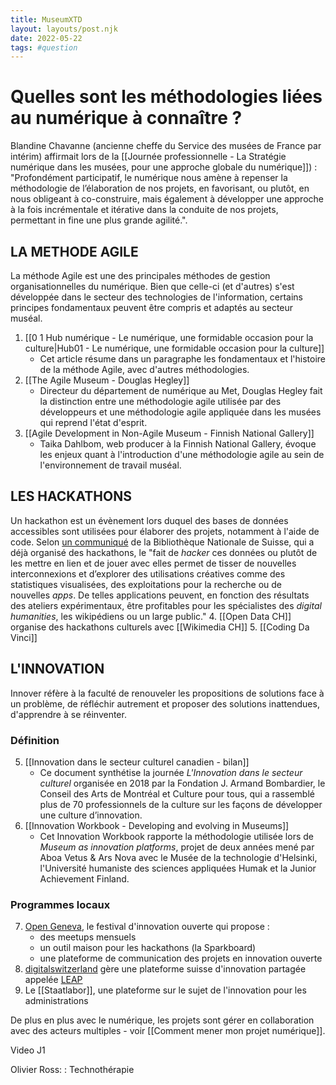 ```yaml
---
title: MuseumXTD
layout: layouts/post.njk
date: 2022-05-22
tags: #question
---
```

# Quelles sont les méthodologies liées au numérique à connaître ?
Blandine Chavanne (ancienne cheffe du Service des musées de France par intérim) affirmait lors de la [[Journée professionnelle - La Stratégie numérique dans les musées, pour une approche globale du numérique]]) : "Profondément participatif, le numérique nous amène à repenser la méthodologie de l’élaboration de nos projets, en favorisant, ou plutôt, en nous obligeant à co-construire, mais également à développer une approche à la fois incrémentale et itérative dans la conduite de nos projets, permettant in fine une plus grande agilité.".



## LA METHODE AGILE
La méthode Agile est une des principales méthodes de gestion organisationnelles du numérique. Bien que celle-ci (et d'autres) s'est développée dans le secteur des technologies de l'information, certains principes fondamentaux peuvent être compris et adaptés au secteur muséal. 
1. [[0 1 Hub numérique - Le numérique, une formidable occasion pour la culture|Hub01 - Le numérique, une formidable occasion pour la culture]]
	-  Cet article résume dans un paragraphe les fondamentaux et l'histoire de la méthode Agile, avec d'autres méthodologies.  
2. [[The Agile Museum - Douglas Hegley]]
	- Directeur du département de numérique au Met, Douglas Hegley fait la distinction entre une méthodologie agile utilisée par des développeurs et une méthodologie agile appliquée dans les musées qui reprend l'état d'esprit. 
3. [[Agile Development in Non-Agile Museum - Finnish National Gallery]]
	- Taika Dahlbom, web producer à la Finnish National Gallery, évoque les enjeux quant à l'introduction d'une méthodologie agile au sein de l'environnement de travail muséal.


## LES HACKATHONS
Un hackathon est un évènement lors duquel des bases de données accessibles sont utilisées pour élaborer des projets, notamment à l'aide de code. Selon [un communiqué](https://www.admin.ch/gov/fr/start/dokumentation/medienmitteilungen.msg-id-56205.html) de la Bibliothèque Nationale de Suisse, qui a déjà organisé des hackathons, le "fait de _hacker_ ces données ou plutôt de les mettre en lien et de jouer avec elles permet de tisser de nouvelles interconnexions et d’explorer des utilisations créatives comme des statistiques visualisées, des exploitations pour la recherche ou de nouvelles _apps_. De telles applications peuvent, en fonction des résultats des ateliers expérimentaux, être profitables pour les spécialistes des _digital humanities_, les wikipédiens ou un large public."
4. [[Open Data CH]] organise des hackathons culturels avec [[Wikimedia CH]]
5. [[Coding Da Vinci]]


## L'INNOVATION
Innover réfère à la faculté de renouveler les propositions de solutions face à un problème, de réfléchir autrement et proposer des solutions inattendues, d'apprendre à se réinventer. 

### Définition
5. [[Innovation dans le secteur culturel canadien - bilan]]
	- Ce document synthétise la journée *L'Innovation dans le secteur culturel* organisée en 2018 par la Fondation J. Armand Bombardier, le Conseil des Arts de Montréal et Culture pour tous, qui a rassemblé plus de 70 professionnels de la culture sur les façons de développer une culture d’innovation. 
6. [[Innovation Workbook - Developing and evolving in Museums]] 
	- Cet Innovation Workbook rapporte la méthodologie utilisée lors de *Museum as innovation platforms*, projet de deux années mené par Aboa Vetus & Ars Nova avec le Musée de la technologie d'Helsinki, l'Université humaniste des sciences appliquées Humak et la Junior Achievement Finland.

### Programmes locaux 
7. [Open Geneva](https://opengeneva.org/), le festival d'innovation ouverte qui propose :
	- des meetups mensuels
	- un outil maison pour les hackathons (la Sparkboard)
	- une plateforme de communication des projets en innovation ouverte
8. [digitalswitzerland](https://digitalswitzerland.com/fr/programm/leap/) gère une plateforme suisse d'innovation partagée appelée [LEAP](https://leap.digitalswitzerland.com/)
9. Le [[Staatlabor]], une plateforme sur le sujet de l'innovation pour les administrations


De plus en plus avec le numérique, les projets sont gérer en collaboration avec des acteurs multiples - voir [[Comment mener mon projet numérique]]. 






Video J1

Olivier Ross: : Technothérapie